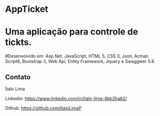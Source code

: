 # AppTicket
# Uma aplicação para controle de tickts.

#Desenvolvido em: Asp.Net, JavaScript, HTML 5, CSS 3, Json, Acman Script6, Bootstrap 3, Web Api, Entity Framework, Jquery e Swaggwer 5.6.

## Contato

Ítalo Lima

Linkedin: https://www.linkedin.com/in/italo-lima-4bb2ba82/

Github: https://github.com/ItaloLimaP
